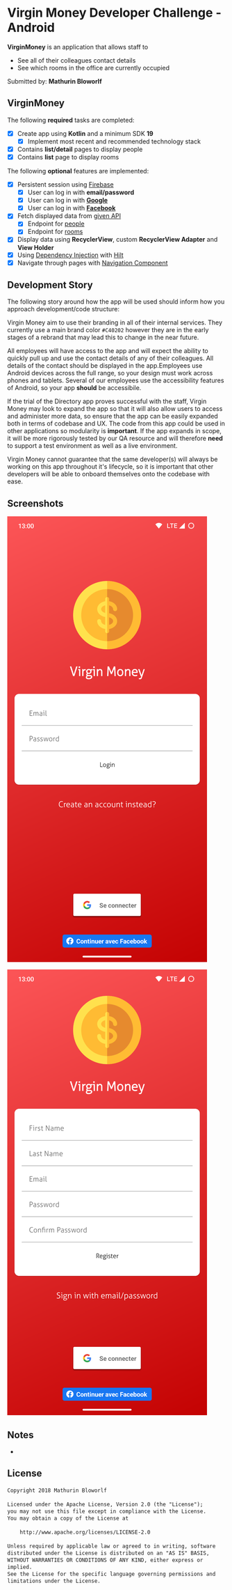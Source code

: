 # Virgin Money Developer Challenge - Android

**VirginMoney** is an application that allows staff to
* See all of their colleagues contact details
* See which rooms in the office are currently occupied

Submitted by: **Mathurin Bloworlf**

## VirginMoney

The following **required** tasks are completed:

* [X] Create app using **Kotlin** and a minimum SDK **19**
  * [X] Implement most recent and recommended technology stack
* [X] Contains **list/detail** pages to display people
* [X] Contains **list** page to display rooms

The following **optional** features are implemented:

* [X] Persistent session using [Firebase](https://firebase.google.com/)
  * [X] User can log in with **email/password**
  * [X] User can log in with [**Google**](https://firebase.google.com/docs/auth/android/google-signin)
  * [X] User can log in with [**Facebook**](https://firebase.google.com/docs/auth/android/facebook-login)
* [X] Fetch displayed data from [given API](https://61e947967bc0550017bc61bf.mockapi.io/api/v1/)
  * [X] Endpoint for [people](https://61e947967bc0550017bc61bf.mockapi.io/api/v1/people)
  * [X] Endpoint for [rooms](https://61e947967bc0550017bc61bf.mockapi.io/api/v1/rooms)
* [X] Display data using **RecyclerView**, custom **RecyclerView Adapter** and **View Holder**
* [X] Using [Dependency Injection](https://developer.android.com/training/dependency-injection) with [Hilt](https://developer.android.com/training/dependency-injection/hilt-android)
* [X] Navigate through pages with [Navigation Component](https://developer.android.com/guide/navigation/get-started)

## Development Story

The following story around how the app will be used should inform how you approach development/code structure:

Virgin Money aim to use their branding in all of their internal services. They currently use a main brand color
`#C40202` however they are in the early stages of a rebrand that may lead this to change in the near future.

All employees will have access to the app and will expect the ability to quickly pull up and use the contact details of any of their colleagues. All details of the contact should be displayed in the app.Employees use Android devices across the full range, so your design must work across phones and tablets. Several of our employees use the accessibility features of Android, so your app **should** be accessibile.

If the trial of the Directory app proves successful with the staff, Virgin Money may look to expand the app so that it will also allow users to access and administer more data, so ensure that the app can be easily expanded both in terms of codebase and UX.  The code from this app could be used in other applications so modularity is **important**. If the app expands in scope, it will be more rigorously tested by our QA resource and will therefore **need** to support a test environment as well as a live environment.

Virgin Money cannot guarantee that the same developer(s) will always be working on this app throughout it's lifecycle, so it is important that other developers will be able to onboard themselves onto the codebase with ease.

## Screenshots

![Login Screen](https://github.com/bloworlf/VirginMobile/blob/main/screens/login.png?raw=true)

![Sign up Screen](https://github.com/bloworlf/VirginMobile/blob/main/screens/signup.png?raw=true)

## Notes

-

## License

    Copyright 2018 Mathurin Bloworlf

    Licensed under the Apache License, Version 2.0 (the "License");
    you may not use this file except in compliance with the License.
    You may obtain a copy of the License at

        http://www.apache.org/licenses/LICENSE-2.0

    Unless required by applicable law or agreed to in writing, software
    distributed under the License is distributed on an "AS IS" BASIS,
    WITHOUT WARRANTIES OR CONDITIONS OF ANY KIND, either express or implied.
    See the License for the specific language governing permissions and
    limitations under the License.
